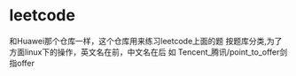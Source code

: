 # leetcode
和Huawei那个仓库一样，这个仓库用来练习leetcode上面的题
按题库分类,为了方面linux下的操作，英文名在前，中文名在后
如 Tencent_腾讯/point_to_offer剑指offer
